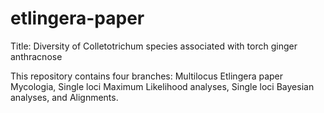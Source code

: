 # etlingera-paper

Title: Diversity of Colletotrichum species associated with torch ginger anthracnose

This repository contains four branches: Multilocus Etlingera paper Mycologia, Single loci Maximum Likelihood analyses, Single loci Bayesian analyses, and Alignments.
